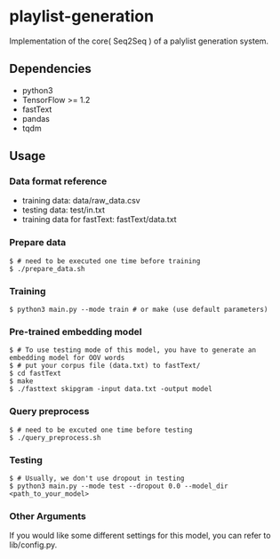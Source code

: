 # playlist-generation

Implementation of the core( Seq2Seq ) of a palylist generation system.

## Dependencies

* python3
* TensorFlow >= 1.2
* fastText
* pandas
* tqdm

## Usage

### Data format reference

* training data: data/raw_data.csv
* testing data: test/in.txt
* training data for fastText: fastText/data.txt

### Prepare data
```
$ # need to be executed one time before training
$ ./prepare_data.sh
```
### Training
```
$ python3 main.py --mode train # or make (use default parameters)
```

### Pre-trained embedding model
```
$ # To use testing mode of this model, you have to generate an embedding model for OOV words
$ # put your corpus file (data.txt) to fastText/
$ cd fastText
$ make
$ ./fasttext skipgram -input data.txt -output model
```
### Query preprocess
```
$ # need to be excuted one time before testing
$ ./query_preprocess.sh
```
### Testing
```
$ # Usually, we don't use dropout in testing
$ python3 main.py --mode test --dropout 0.0 --model_dir <path_to_your_model>
```

### Other Arguments
If you would like some different settings for this model, you can refer to lib/config.py.